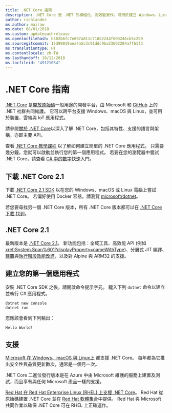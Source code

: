 ```yaml
---
title: .NET Core 指南
description: .NET Core 是 .NET 的模組化、高效能實作，可用於建立 Windows、Linux 和 Mac 應用程式。 了解 .NET Core 以開始使用。
author: richlander
ms.author: mairaw
ms.date: 08/01/2018
ms.custom: updateeachrelease
ms.openlocfilehash: b302b6fc7e097a811c718d2244f603246cb5c259
ms.sourcegitcommit: 15d99019aea4a5c3c91ddc9ba23692284a7f61f3
ms.translationtype: HT
ms.contentlocale: zh-TW
ms.lasthandoff: 10/12/2018
ms.locfileid: "49121034"
---
```

# <a name="net-core-guide"></a>.NET Core 指南

[.NET Core](about.md) 是[開放原始碼](https://github.com/dotnet/coreclr/blob/master/LICENSE.TXT)一般用途的開發平台，由 Microsoft 和 [GitHub](https://github.com/dotnet/core) 上的 .NET 社群共同維護。 它可以跨平台支援 Windows、macOS 與 Linux，並可用於裝置、雲端與 IoT 應用程式。

請參閱[關於 .NET Core](about.md)以深入了解 .NET Core，包括其特性、支援的語言與架構，亦即主要 API。

查看 [.NET Core 教學課程](tutorials/index.md) 以了解如何建立簡單的 .NET Core 應用程式。 只需要幾分鐘，您就可以啟動並執行您的第一個應用程式。 若要在您的瀏覽器中嘗試 .NET Core，請查看 [C# 中的數字](https://docs.microsoft.com/dotnet/csharp/quick-starts/numbers-in-csharp)快速入門。

## <a name="download-net-core-21"></a>下載 .NET Core 2.1

下載 [.NET Core  2.1 SDK](https://www.microsoft.com/net/download) 以在您的 Windows、macOS 或 Linux 電腦上嘗試 .NET Core。 若偏好使用 Docker 容器，請瀏覽 [microsoft/dotnet](https://hub.docker.com/r/microsoft/dotnet/)。

若您要尋找另一個 .NET Core 版本，所有 .NET Core 版本都可以在 [.NET Core 下載 ](https://www.microsoft.com/net/download/archives)找到。

## <a name="net-core-21"></a>.NET Core 2.1

最新版本是 [.NET Core 2.1](whats-new/dotnet-core-2-1.md)。 新功能包括：全域工具、高效能 API (例如 <xref:System.Span%601?displayProperty=nameWithType>)、分層式 JIT 編譯、[建置](https://blogs.msdn.microsoft.com/dotnet/2018/05/30/announcing-net-core-2-1/)與[執行階段效能改進](https://blogs.msdn.microsoft.com/dotnet/2018/04/18/performance-improvements-in-net-core-2-1/)，以及對 Alpine 與 ARM32 的支援。

## <a name="create-your-first-application"></a>建立您的第一個應用程式

安裝 .NET Core SDK 之後，請開啟命令提示字元。 鍵入下列 `dotnet` 命令以建立並執行 C# 應用程式。

```console
dotnet new console
dotnet run
```

您應該會看到下列輸出：

```console
Hello World!
```

## <a name="support"></a>支援

[Microsoft 在 Windows、macOS 與 Linux上](https://www.microsoft.com/net/support/policy) 都支援 .NET Core。 每年都為它推出安全性與品質更新數次，通常是一個月一次。

.NET Core 二進位發行版本是在 Azure 中由 Microsoft 維護的服務上建置及測試，而且享有與任何 Microsoft 產品一樣的支援。

[Red Hat 在 Red Hat Enterprise Linux (RHEL) 上支援 .NET Core](http://redhatloves.net/)。 Red Hat 從原始碼建置 .NET Core 並在 [Red Hat 軟體集合](https://developers.redhat.com/products/softwarecollections/overview/)中提供。 Red Hat 與 Microsoft 共同作業以確保 .NET Core 可在 RHEL 上正確運作。
